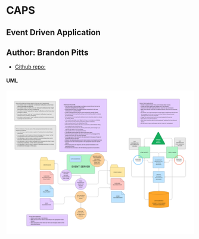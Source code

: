 # CAPS

## Event Driven Application



## Author: Brandon Pitts

- [Github repo:](https://github.com/brandomoki/CAPS)


#### UML

![Uml](./img/CAPS.png)
